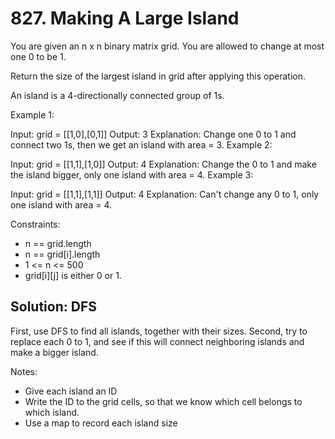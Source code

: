 # 827. Making A Large Island
You are given an n x n binary matrix grid. You are allowed to change at most one 0 to be 1.

Return the size of the largest island in grid after applying this operation.

An island is a 4-directionally connected group of 1s.

Example 1:

Input: grid = [[1,0],[0,1]]
Output: 3
Explanation: Change one 0 to 1 and connect two 1s, then we get an island with area = 3.
Example 2:

Input: grid = [[1,1],[1,0]]
Output: 4
Explanation: Change the 0 to 1 and make the island bigger, only one island with area = 4.
Example 3:

Input: grid = [[1,1],[1,1]]
Output: 4
Explanation: Can't change any 0 to 1, only one island with area = 4.

Constraints:

* n == grid.length
* n == grid[i].length
* 1 <= n <= 500
* grid[i][j] is either 0 or 1.

## Solution: DFS
First, use DFS to find all islands, together with their sizes. Second, try to replace each 0 to 1, and see if this will connect neighboring islands and make a bigger island.

Notes:

* Give each island an ID
* Write the ID to the grid cells, so that we know which cell belongs to which island.
* Use a map to record each island size